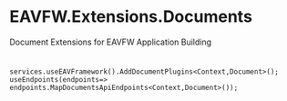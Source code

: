 # EAVFW.Extensions.Documents
Document Extensions for EAVFW Application Building


###
```

services.useEAVFramework().AddDocumentPlugins<Context,Document>();
useEndpoints(endpoints=> endpoints.MapDocumentsApiEndpoints<Context,Document>());
```
